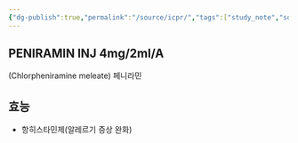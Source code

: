 ```yaml
---
{"dg-publish":true,"permalink":"/source/icpr/","tags":["study_note","source"],"created":"2025-08-20T10:45:20.000+09:00","updated":"2025-09-30T15:53:08.561+09:00"}
---
```


## PENIRAMIN INJ 4mg/2ml/A
(Chlorpheniramine meleate)
페니라민
## 효능
- 항히스타민제(알레르기 증상 완화)